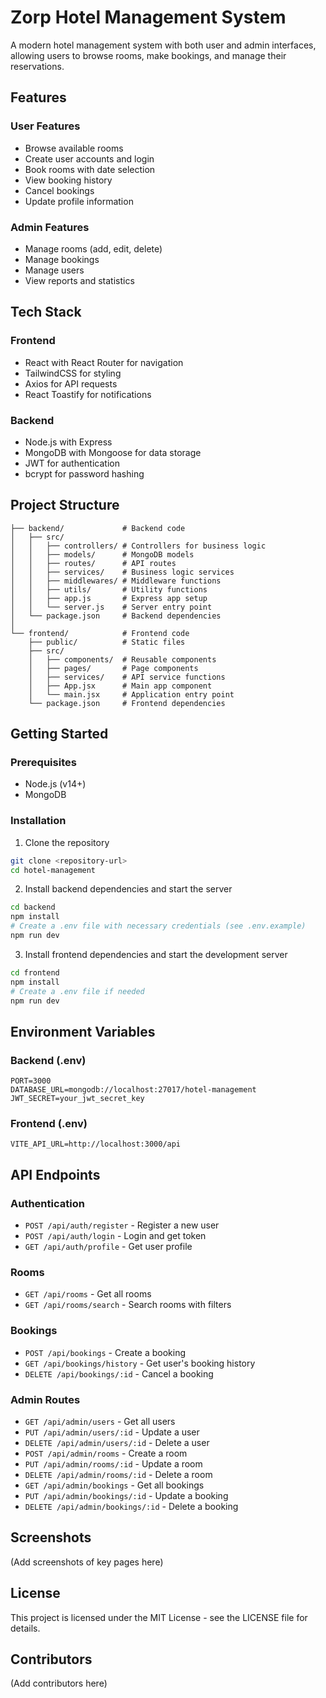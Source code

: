 # Zorp Hotel Management System

A modern hotel management system with both user and admin interfaces, allowing users to browse rooms, make bookings, and manage their reservations.

## Features

### User Features
- Browse available rooms
- Create user accounts and login
- Book rooms with date selection
- View booking history
- Cancel bookings
- Update profile information

### Admin Features
- Manage rooms (add, edit, delete)
- Manage bookings
- Manage users
- View reports and statistics

## Tech Stack

### Frontend
- React with React Router for navigation
- TailwindCSS for styling
- Axios for API requests
- React Toastify for notifications

### Backend
- Node.js with Express
- MongoDB with Mongoose for data storage
- JWT for authentication
- bcrypt for password hashing

## Project Structure

```
├── backend/             # Backend code
│   ├── src/
│   │   ├── controllers/ # Controllers for business logic
│   │   ├── models/      # MongoDB models
│   │   ├── routes/      # API routes
│   │   ├── services/    # Business logic services
│   │   ├── middlewares/ # Middleware functions
│   │   ├── utils/       # Utility functions
│   │   ├── app.js       # Express app setup
│   │   └── server.js    # Server entry point
│   └── package.json     # Backend dependencies
│
└── frontend/            # Frontend code
    ├── public/          # Static files
    ├── src/
    │   ├── components/  # Reusable components
    │   ├── pages/       # Page components
    │   ├── services/    # API service functions
    │   ├── App.jsx      # Main app component
    │   └── main.jsx     # Application entry point
    └── package.json     # Frontend dependencies
```

## Getting Started

### Prerequisites
- Node.js (v14+)
- MongoDB

### Installation

1. Clone the repository
```bash
git clone <repository-url>
cd hotel-management
```

2. Install backend dependencies and start the server
```bash
cd backend
npm install
# Create a .env file with necessary credentials (see .env.example)
npm run dev
```

3. Install frontend dependencies and start the development server
```bash
cd frontend
npm install
# Create a .env file if needed
npm run dev
```

## Environment Variables

### Backend (.env)
```
PORT=3000
DATABASE_URL=mongodb://localhost:27017/hotel-management
JWT_SECRET=your_jwt_secret_key
```

### Frontend (.env)
```
VITE_API_URL=http://localhost:3000/api
```

## API Endpoints

### Authentication
- `POST /api/auth/register` - Register a new user
- `POST /api/auth/login` - Login and get token
- `GET /api/auth/profile` - Get user profile

### Rooms
- `GET /api/rooms` - Get all rooms
- `GET /api/rooms/search` - Search rooms with filters

### Bookings
- `POST /api/bookings` - Create a booking
- `GET /api/bookings/history` - Get user's booking history
- `DELETE /api/bookings/:id` - Cancel a booking

### Admin Routes
- `GET /api/admin/users` - Get all users
- `PUT /api/admin/users/:id` - Update a user
- `DELETE /api/admin/users/:id` - Delete a user
- `POST /api/admin/rooms` - Create a room
- `PUT /api/admin/rooms/:id` - Update a room
- `DELETE /api/admin/rooms/:id` - Delete a room
- `GET /api/admin/bookings` - Get all bookings
- `PUT /api/admin/bookings/:id` - Update a booking
- `DELETE /api/admin/bookings/:id` - Delete a booking

## Screenshots

(Add screenshots of key pages here)

## License

This project is licensed under the MIT License - see the LICENSE file for details.

## Contributors

(Add contributors here)

